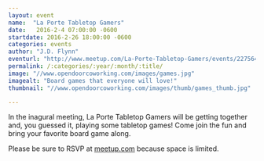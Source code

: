 ```yaml
---
layout: event
name:  "La Porte Tabletop Gamers"
date:   2016-2-4 07:00:00 -0600
startdate: 2016-2-26 18:00:00 -0600
categories: events
author: "J.D. Flynn"
eventurl: "http://www.meetup.com/La-Porte-Tabletop-Gamers/events/227564660/"
permalink: /:categories/:year/:month/:title/
image: "//www.opendoorcoworking.com/images/games.jpg"
imagealt: "Board games that everyone will love!"
thumbnail: "//www.opendoorcoworking.com/images/thumb/games_thumb.jpg"

---
```


In the inagural meeting, La Porte Tabletop Gamers will be getting together and, you guessed it, playing some tabletop games!  Come join the fun and bring your favorite board game along.

Please be sure to RSVP at [meetup.com](http://www.meetup.com/La-Porte-Tabletop-Gamers/events/228617237/) because space is limited.
